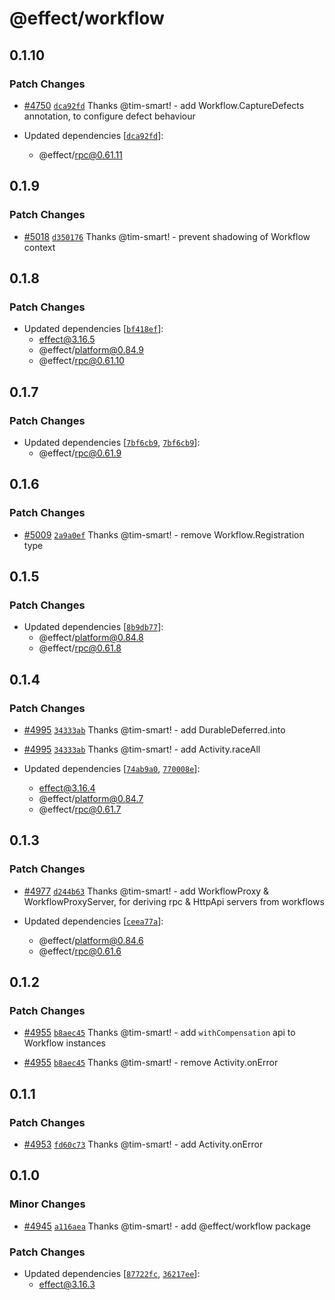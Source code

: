 # @effect/workflow

## 0.1.10

### Patch Changes

- [#4750](https://github.com/Effect-TS/effect/pull/4750) [`dca92fd`](https://github.com/Effect-TS/effect/commit/dca92fd8cf41f07561f55d863def5a9f62275f53) Thanks @tim-smart! - add Workflow.CaptureDefects annotation, to configure defect behaviour

- Updated dependencies [[`dca92fd`](https://github.com/Effect-TS/effect/commit/dca92fd8cf41f07561f55d863def5a9f62275f53)]:
  - @effect/rpc@0.61.11

## 0.1.9

### Patch Changes

- [#5018](https://github.com/Effect-TS/effect/pull/5018) [`d350176`](https://github.com/Effect-TS/effect/commit/d3501768d42d7ff3ebc2d414c95cc1fcce15894a) Thanks @tim-smart! - prevent shadowing of Workflow context

## 0.1.8

### Patch Changes

- Updated dependencies [[`bf418ef`](https://github.com/Effect-TS/effect/commit/bf418ef14a0f2ec965535793d5cea8fa8ba177ac)]:
  - effect@3.16.5
  - @effect/platform@0.84.9
  - @effect/rpc@0.61.10

## 0.1.7

### Patch Changes

- Updated dependencies [[`7bf6cb9`](https://github.com/Effect-TS/effect/commit/7bf6cb943810e403f472a901ed29ccbbf76a46b2), [`7bf6cb9`](https://github.com/Effect-TS/effect/commit/7bf6cb943810e403f472a901ed29ccbbf76a46b2)]:
  - @effect/rpc@0.61.9

## 0.1.6

### Patch Changes

- [#5009](https://github.com/Effect-TS/effect/pull/5009) [`2a9a0ef`](https://github.com/Effect-TS/effect/commit/2a9a0ef1181a4419e239edb2abfd95f359a4b7f7) Thanks @tim-smart! - remove Workflow.Registration type

## 0.1.5

### Patch Changes

- Updated dependencies [[`8b9db77`](https://github.com/Effect-TS/effect/commit/8b9db7742846af0f58fd8e8b7acb7f4f5ff487ec)]:
  - @effect/platform@0.84.8
  - @effect/rpc@0.61.8

## 0.1.4

### Patch Changes

- [#4995](https://github.com/Effect-TS/effect/pull/4995) [`34333ab`](https://github.com/Effect-TS/effect/commit/34333ab08de42a5269ddb13f66de1536ad6f249f) Thanks @tim-smart! - add DurableDeferred.into

- [#4995](https://github.com/Effect-TS/effect/pull/4995) [`34333ab`](https://github.com/Effect-TS/effect/commit/34333ab08de42a5269ddb13f66de1536ad6f249f) Thanks @tim-smart! - add Activity.raceAll

- Updated dependencies [[`74ab9a0`](https://github.com/Effect-TS/effect/commit/74ab9a0a9e16d6e019369d256e1e24175c8bc3f3), [`770008e`](https://github.com/Effect-TS/effect/commit/770008eca3aad2899a2ed951236e575793294b28)]:
  - effect@3.16.4
  - @effect/platform@0.84.7
  - @effect/rpc@0.61.7

## 0.1.3

### Patch Changes

- [#4977](https://github.com/Effect-TS/effect/pull/4977) [`d244b63`](https://github.com/Effect-TS/effect/commit/d244b6345ea1d2ac88812562b0c170683913d502) Thanks @tim-smart! - add WorkflowProxy & WorkflowProxyServer, for deriving rpc & HttpApi servers from workflows

- Updated dependencies [[`ceea77a`](https://github.com/Effect-TS/effect/commit/ceea77a13055f145520f763e3fce5b8ff15d728f)]:
  - @effect/platform@0.84.6
  - @effect/rpc@0.61.6

## 0.1.2

### Patch Changes

- [#4955](https://github.com/Effect-TS/effect/pull/4955) [`b8aec45`](https://github.com/Effect-TS/effect/commit/b8aec45288834c499caeb3478a634ea5043fd611) Thanks @tim-smart! - add `withCompensation` api to Workflow instances

- [#4955](https://github.com/Effect-TS/effect/pull/4955) [`b8aec45`](https://github.com/Effect-TS/effect/commit/b8aec45288834c499caeb3478a634ea5043fd611) Thanks @tim-smart! - remove Activity.onError

## 0.1.1

### Patch Changes

- [#4953](https://github.com/Effect-TS/effect/pull/4953) [`fd60c73`](https://github.com/Effect-TS/effect/commit/fd60c73ea6d51c9b83279da60e7b6d605698b1d8) Thanks @tim-smart! - add Activity.onError

## 0.1.0

### Minor Changes

- [#4945](https://github.com/Effect-TS/effect/pull/4945) [`a116aea`](https://github.com/Effect-TS/effect/commit/a116aeade97c83d8c96f17cdc5cf3b5a0bd9be74) Thanks @tim-smart! - add @effect/workflow package

### Patch Changes

- Updated dependencies [[`87722fc`](https://github.com/Effect-TS/effect/commit/87722fce693a9b49284bbddbf82d30714c688261), [`36217ee`](https://github.com/Effect-TS/effect/commit/36217eeb1337edd9ac3f9a635b80a6385d22ae8f)]:
  - effect@3.16.3

